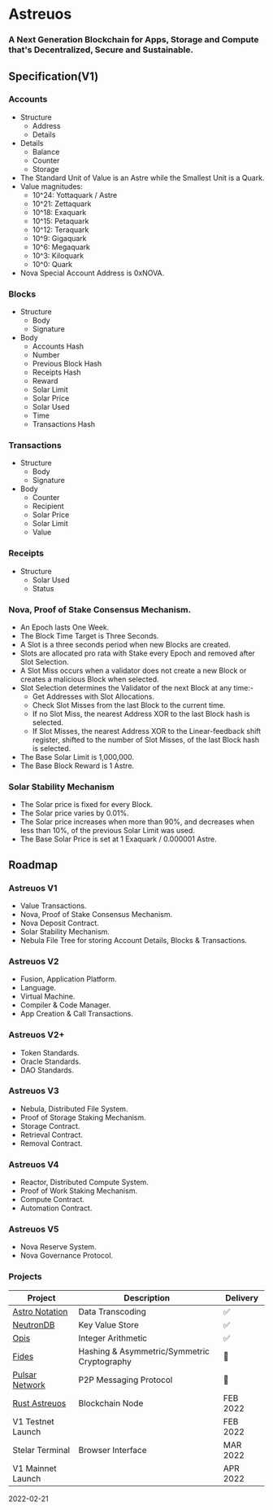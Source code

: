 
# Astreuos

### A Next Generation Blockchain for Apps, Storage and Compute that's Decentralized, Secure and Sustainable.

## Specification(V1)

### Accounts
- Structure
    - Address
    - Details
- Details
    - Balance
    - Counter
    - Storage
- The Standard Unit of Value is an Astre while the Smallest Unit is a Quark.
- Value magnitudes:
    - 10^24: Yottaquark / Astre
    - 10^21: Zettaquark
    - 10^18: Exaquark
    - 10^15: Petaquark
    - 10^12: Teraquark
    - 10^9: Gigaquark
    - 10^6: Megaquark
    - 10^3: Kiloquark
    - 10^0: Quark
- Nova Special Account Address is 0xNOVA.

### Blocks
- Structure
    - Body
    - Signature
- Body
    - Accounts Hash
    - Number
    - Previous Block Hash
    - Receipts Hash
    - Reward
    - Solar Limit
    - Solar Price
    - Solar Used
    - Time
    - Transactions Hash

### Transactions
- Structure
    - Body
    - Signature
- Body
    - Counter
    - Recipient
    - Solar Price
    - Solar Limit
    - Value

### Receipts
- Structure
    - Solar Used
    - Status

### Nova, Proof of Stake Consensus Mechanism.
- An Epoch lasts One Week.
- The Block Time Target is Three Seconds.
- A Slot is a three seconds period when new Blocks are created.
- Slots are allocated pro rata with Stake every Epoch and removed after Slot Selection.
- A Slot Miss occurs when a validator does not create a new Block or creates a malicious Block when selected.
- Slot Selection determines the Validator of the next Block at any time:-
    - Get Addresses with Slot Allocations.
    - Check Slot Misses from the last Block to the current time.
    - If no Slot Miss, the nearest Address XOR to the last Block hash is selected.
    - If Slot Misses, the nearest Address XOR to the Linear-feedback shift register, shifted to the number of Slot Misses, of the last Block hash is selected.
- The Base Solar Limit is 1,000,000.
- The Base Block Reward is 1 Astre.


### Solar Stability Mechanism
- The Solar price is fixed for every Block.
- The Solar price varies by 0.01%.
- The Solar price increases when more than 90%, and decreases when less than 10%, of the previous Solar Limit was used.
- The Base Solar Price is set at 1 Exaquark / 0.000001 Astre.

## Roadmap

### Astreuos V1
- Value Transactions.
- Nova, Proof of Stake Consensus Mechanism.
- Nova Deposit Contract.
- Solar Stability Mechanism.
- Nebula File Tree for storing Account Details, Blocks & Transactions.

### Astreuos V2
- Fusion, Application Platform.
- Language.
- Virtual Machine.
- Compiler & Code Manager.
- App Creation & Call Transactions.

### Astreuos V2+
- Token Standards.
- Oracle Standards.
- DAO Standards.

### Astreuos V3
- Nebula, Distributed File System.
- Proof of Storage Staking Mechanism.
- Storage Contract.
- Retrieval Contract.
- Removal Contract.

### Astreuos V4
- Reactor, Distributed Compute System.
- Proof of Work Staking Mechanism.
- Compute Contract.
- Automation Contract.

### Astreuos V5
- Nova Reserve System.
- Nova Governance Protocol.

### Projects
| Project | Description | Delivery |
|---|---|---|
| [Astro Notation](https://github.com/stelar-software/rust-astro-notation) | Data Transcoding | ✅ |
| [NeutronDB](https://github.com/stelar-software/rust-neutrondb) | Key Value Store | ✅ |
| [Opis](https://github.com/stelar-software/rust-opis) | Integer Arithmetic | ✅ |
| [Fides](https://github.com/stelar-software/rust-fides) | Hashing & Asymmetric/Symmetric Cryptography | 🚧 |
| [Pulsar Network](https://github.com/stelar-software/rust-pulsar-network) | P2P Messaging Protocol |  🚧 |
| [Rust Astreuos](https://github.com/astreuos/rust-astreuos) | Blockchain Node | FEB 2022 |
| V1 Testnet Launch | | FEB 2022 |
| Stelar Terminal | Browser Interface | MAR 2022 |
| V1 Mainnet Launch | | APR 2022 |

2022-02-21